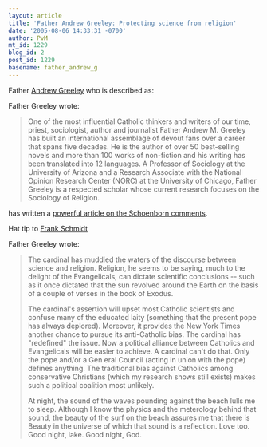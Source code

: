 ```yaml
---
layout: article
title: 'Father Andrew Greeley: Protecting science from religion'
date: '2005-08-06 14:33:31 -0700'
author: PvM
mt_id: 1229
blog_id: 2
post_id: 1229
basename: father_andrew_g
---
```

Father [Andrew Greeley](http://www.agreeley.com/) who is described as: 

Father Greeley wrote:

> One of the most influential Catholic thinkers and writers of our time, priest, sociologist, author and journalist Father Andrew M. Greeley has built an international assemblage of devout fans over a career that spans five decades. He is the author of over 50 best-selling novels and more than 100 works of non-fiction and his writing has been translated into 12 languages. A Professor of Sociology at the University of Arizona and a Research Associate with the National Opinion Research Center (NORC) at the University of Chicago, Father Greeley is a respected scholar whose current research focuses on the Sociology of Religion.

has written a [powerful article on the Schoenborn comments](http://www.suntimes.com/output/greeley/22greeley.html).

Hat tip to [Frank Schmidt](http://www.pandasthumb.org/archives/2005/08/director_of_the.html#c41666)

Father Greeley wrote:

> The cardinal has muddied the waters of the discourse between science and religion. Religion, he seems to be saying, much to the delight of the Evangelicals, can dictate scientific conclusions -- such as it once dictated that the sun revolved around the Earth on the basis of a couple of verses in the book of Exodus.
> 
> The cardinal's assertion will upset most Catholic scientists and confuse many of the educated laity (something that the present pope has always deplored). Moreover, it provides the New York Times another chance to pursue its anti-Catholic bias. The cardinal has "redefined" the issue. Now a political alliance between Catholics and Evangelicals will be easier to achieve. A cardinal can't do that. Only the pope and/or a Gen eral Council (acting in union with the pope) defines anything. The traditional bias against Catholics among conservative Christians (which my research shows still exists) makes such a political coalition most unlikely.
> 
> At night, the sound of the waves pounding against the beach lulls me to sleep. Although I know the physics and the meterology behind that sound, the beauty of the surf on the beach assures me that there is Beauty in the universe of which that sound is a reflection. Love too. Good night, lake. Good night, God.
